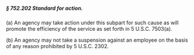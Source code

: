 ##### § 752.202 Standard for action. #####

(a) An agency may take action under this subpart for such cause as will promote the efficiency of the service as set forth in 5 U.S.C. 7503(a).

(b) An agency may not take a suspension against an employee on the basis of any reason prohibited by 5 U.S.C. 2302.